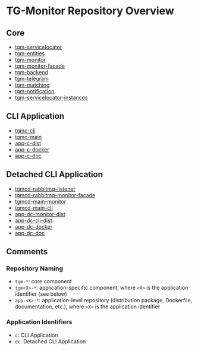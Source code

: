 # TG-Monitor Repository Overview

## Core

- [tgm-servicelocator](https://github.com/TG-Monitor/tgm-servicelocator)
- [tgm-entities](https://github.com/TG-Monitor/tgm-entities)
- [tgm-monitor](https://github.com/TG-Monitor/tgm-monitor)
- [tgm-monitor-facade](https://github.com/TG-Monitor/tgm-monitor-facade)
- [tgm-backend](https://github.com/TG-Monitor/tgm-backend)
- [tgm-telegram](https://github.com/TG-Monitor/tgm-telegram)
- [tgm-matching](https://github.com/TG-Monitor/tgm-matching)
- [tgm-notification](https://github.com/TG-Monitor/tgm-notification)
- [tgm-servicelocator-instances](https://github.com/TG-Monitor/tgm-servicelocator-instances)

## CLI Application

- [tgmc-cli](https://github.com/TG-Monitor/tgmc-cli)
- [tgmc-main](https://github.com/TG-Monitor/tgmc-main)
- [app-c-dist](https://github.com/TG-Monitor/app-c-dist)
- [app-c-docker](https://github.com/TG-Monitor/app-c-docker)
- [app-c-doc](https://github.com/TG-Monitor/app-c-doc)

## Detached CLI Application

- [tgmcd-rabbitmq-listener](https://github.com/TG-Monitor/tgmcd-rabbitmq-listener)
- [tgmcd-rabbitmq-monitor-facade](https://github.com/TG-Monitor/tgmcd-rabbitmq-monitor-facade)
- [tgmcd-main-monitor](https://github.com/TG-Monitor/tgmcd-main-monitor)
- [tgmcd-main-cli](https://github.com/TG-Monitor/tgmcd-main-cli)
- [app-dc-monitor-dist](https://github.com/TG-Monitor/app-dc-monitor-dist)
- [app-dc-cli-dist](https://github.com/TG-Monitor/app-dc-cli-dist)
- [app-dc-docker](https://github.com/TG-Monitor/app-dc-docker)
- [app-dc-doc](https://github.com/TG-Monitor/app-dc-doc)

## Comments

### Repository Naming

- `tgm-*`: core component
- `tgm<X>-*`: application-specific component, where `<X>` is the application identifier (see below)
- `app-<X>-*`: application-level repository (distribution package, Dockerfile, documentation, etc.), where `<X>` is the application identifier

### Application Identifiers

- `c`: CLI Application
- `dc`: Detached CLI Application


